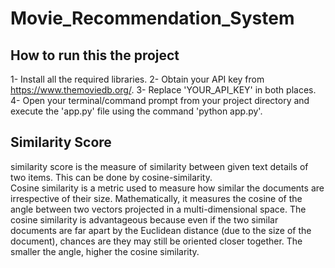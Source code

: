 # Movie_Recommendation_System
## How to run this the project
1- Install all the required libraries.
2- Obtain your API key from https://www.themoviedb.org/.
3- Replace 'YOUR_API_KEY' in both places.
4- Open your terminal/command prompt from your project directory and execute the 'app.py' file using the command 'python app.py'.
## Similarity Score
similarity score is the measure of similarity between given text details of two items. This can be done by cosine-similarity.\
Cosine similarity is a metric used to measure how similar the documents are irrespective of their size. Mathematically, it measures the cosine of the angle between two vectors projected in a multi-dimensional space. The cosine similarity is advantageous because even if the two similar documents are far apart by the Euclidean distance (due to the size of the document), chances are they may still be oriented closer together. The smaller the angle, higher the cosine similarity.
